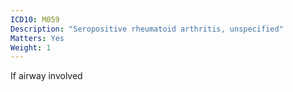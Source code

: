 ```yaml
---
ICD10: M059
Description: "Seropositive rheumatoid arthritis, unspecified"
Matters: Yes
Weight: 1
---
```

If airway involved
